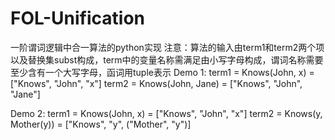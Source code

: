 # FOL-Unification
一阶谓词逻辑中合一算法的python实现
注意：算法的输入由term1和term2两个项以及替换集subst构成，term中的变量名称需满足由小写字母构成，谓词名称需要至少含有一个大写字母，函词用tuple表示
Demo 1:
term1 = Knows(John, x) = ["Knows", "John", "x"]
term2 = Knows(John, Jane) = ["Knows", "John", "Jane"]

Demo 2:
term1 = Knows(John, x) = ["Knows", "John", "x"]
term2 = Knows(y, Mother(y)) = ["Knows", "y", ("Mother", "y")]
